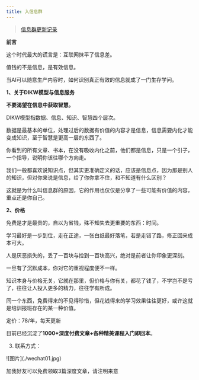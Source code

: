 ```yaml
---
title: 入信息群
---
```

> [信息群更新记录](history.md)

**前言**

这个时代最大的谎言是：互联网抹平了信息差。

值钱的不是信息，是有效信息。

当AI可以随意生产内容时，如何识别真正有效的信息就成了一门生存学问。

**1、关于DIKW模型与信息服务**

**不要渴望在信息中获取智慧。**

DIKW模型指数据、信息、知识、智慧四个层次。

数据是最基本的单位，处理过后的数据有价值的内容才是信息，信息需要内化才能变成知识，至于智慧是更高一层的东西了。

你看到的所有文章、书本，在没有吸收内化之前，他们都是信息，只是一个引子，一个指导，说明你该往哪个方向走。

我们一般都喜欢说知识点，但其实更准确定义的话，应该是信息点，因为那是别人的知识，但对你来说是信息，给了你你拿不住，和不知道有什么区别？

这就是为什么叫信息群的原因，它的作用也仅仅是分享了一些可能有价值的内容，重点还是你自己。

**2、价格**

免费是才是最贵的，自以为省钱，殊不知失去更重要的东西：时间。

学习最好是一步到位，走在正途，一张白纸最好落笔，若是走错了路，修正回来成本可大。

人是厌恶损失的，丢了一百块与捡到一百块高兴，绝对是前者让你印象更深刻。

一旦有了沉默成本，你对它的重视程度便不一样。

知识本身与价格无关，它就在那里，但价格与你有关，都花了钱了，不学岂不是亏了，往往让人投入更多的精力，往往学有所成。

同一个东西，免费得来的不见得珍惜，但花钱得来的学习效果往往更好，或许这就是培训报班存在的某一种价值。

定价：78/年，每天更新

目前已经沉淀了**1000+深度付费文章+各种精美课程入门即回本**。

3. 联系方式：

![图片](./wechat01.jpg）

加我好友可以免费领取3篇深度文章，请注明来意
